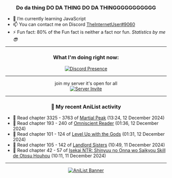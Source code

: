 <div align="center">

### Do da thing DO DA THING DO DA THINGGGGGGGGGGG
</div>

- 🌱 I’m currently learning JavaScript
- 📫 You can contact me on Discord [TheInternetUser#9060](https://discord.com/users/534117072796385300)
- ⚡ Fun fact: 80% of the Fun fact is neither a fact nor fun. _Statistics by me 😎_
<hr>

<div align="center">

### What I'm doing right now:
[![Discord Presence](https://lanyard.cnrad.dev/api/534117072796385300)](https://discord.com/users/534117072796385300)
<hr>

join my server it's open for all <br>
[![Server Invite](https://invidget.switchblade.xyz/bfYgVHxrSs)](https://discord.gg/bfYgVHxrSs)

<hr>
  
### 🌸 My recent AniList activity

</div>

<!-- ANILIST_ACTIVITY:start -->

-   📖 Read chapter 3325 - 3763 of [Martial Peak](https://anilist.co/manga/104494) (13:24, 12 December 2024)
-   📖 Read chapter 193 - 240 of [Omniscient Reader](https://anilist.co/manga/119257) (01:36, 12 December 2024)
-   📖 Read chapter 101 - 124 of [Level Up with the Gods](https://anilist.co/manga/138222) (01:31, 12 December 2024)
-   📖 Read chapter 105 - 142 of [Landlord Sisters](https://anilist.co/manga/138564) (10:49, 11 December 2024)
-   📖 Read chapter 42 - 57 of [Isekai NTR: Shinyuu no Onna wo Saikyou Skill de Otosu Houhou](https://anilist.co/manga/115042) (10:11, 11 December 2024)

<!-- ANILIST_ACTIVITY:end -->
<hr>

<div align="center">

[![AniList Banner](https://img.anili.st/User/929966)](https://anilist.co/user/TheInternetUser)

<!-- ![Profile views](https://gpvc.arturio.dev/TheInternetUse7) Since 2023-01-09 -->
<br>


</div>
